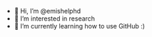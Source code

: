 - 👋 Hi, I’m @emishelphd
- 👀 I’m interested in research
- 🌱 I’m currently learning how to use GitHub :)


<!---
emishelphd/emishelphd is a ✨ special ✨ repository because its `README.md` (this file) appears on your GitHub profile.
You can click the Preview link to take a look at your changes.
--->
